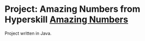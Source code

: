 # Project: Amazing Numbers from Hyperskill [Amazing Numbers](https://hyperskill.org/projects/184)
Project written in Java.